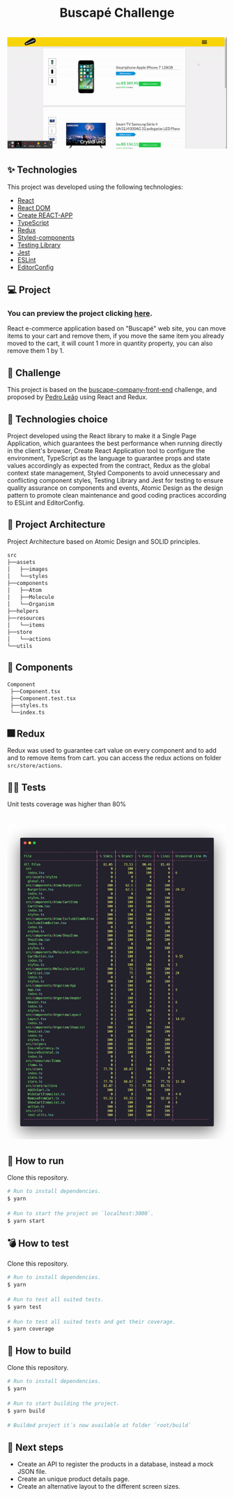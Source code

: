 <h1 align="center">Buscapé Challenge</h1>

<h1 align="center"><img src="./src/assets/images/preview.gif" /></h1>

## ✨ Technologies

This project was developed using the following technologies:

- [React](https://reactjs.org/)
- [React DOM](https://pt-br.reactjs.org/docs/react-dom.html)
- [Create REACT-APP](https://github.com/facebook/create-react-app)
- [TypeScript](https://www.typescriptlang.org/)
- [Redux](https://react-redux.js.org/)
- [Styled-components](https://www.styled-components.com/)
- [Testing Library](https://testing-library.com/)
- [Jest](https://jestjs.io/pt-BR/)
- [ESLint](https://eslint.org/)
- [EditorConfig](https://editorconfig.org/)

## 💻 Project

### You can preview the project clicking [here](https://buscape-ecommerce-react.vercel.app/).

React e-commerce application based on "Buscapé" web site, you can move items to your cart and remove them, if you move the same item you already moved to the cart, it will count 1 more in quantity property, you can also remove them 1 by 1.

## 🎯 Challenge

This project is based on the [buscape-company-front-end](https://github.com/buscape-company/exercicios/tree/master/frontend) challenge, and proposed by [Pedro Leão](https://github.com/pleaobraga) using React and Redux.


## 🔧 Technologies choice

Project developed using the React library to make it a Single Page Application, which guarantees the best performance when running directly in the client's browser, Create React Application tool to configure the environment, TypeScript as the language to guarantee props and state values accordingly as expected from the contract, Redux as the global context state management, Styled Components to avoid unnecessary and conflicting component styles, Testing Library and Jest for testing to ensure quality assurance on components and events, Atomic Design as the design pattern to promote clean maintenance and good coding practices according to ESLint and EditorConfig.

 ## 🔨 Project Architecture

 Project Architecture based on Atomic Design and SOLID principles.

 ```
 src
 ├──assets
 │   ├──images
 │   └──styles
 ├──components
 │   ├──Atom
 │   ├──Molecule
 │   └──Organism
 ├──helpers
 ├──resources
 │   └──items
 ├──store
 │   └──actions
 └──utils
 ```

 ## 🧪 Components

 ```
 Component
  ├──Component.tsx
  ├──Component.test.tsx
  ├──styles.ts
  └──index.ts
 ```

 ## 🎆 Redux

 Redux was used to guarantee cart value on every component and to add and to remove items from cart.
 you can access the redux actions on folder `src/store/actions`.

 ## 👷‍♀️ Tests

 Unit tests coverage was higher than 80%

 <h1 align="center"><img src="./src/assets/images/testscoverage.png" /></h1>

## 🚀 How to run

Clone this repository.
```bash
# Run to install dependencies.
$ yarn

# Run to start the project on `localhost:3000`.
$ yarn start
```

## 💣 How to test

Clone this repository.
```bash
# Run to install dependencies.
$ yarn

# Run to test all suited tests.
$ yarn test

# Run to test all suited tests and get their coverage.
$ yarn coverage
```

## 🚧 How to build

Clone this repository.
```bash
# Run to install dependencies.
$ yarn

# Run to start building the project.
$ yarn build

# Builded project it´s now available at folder `root/build`
```

## 💎 Next steps

- Create an API to register the products in a database, instead a mock JSON file.
- Create an unique product details page.
- Create an alternative layout to the different screen sizes.
